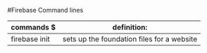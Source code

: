 #Firebase Command lines

|                commands  $                   |                   definition:                              |
|----------------------------------------------|------------------------------------------------------------|
|  firebase init                               |    sets up the foundation files for a website              |
